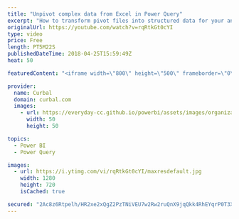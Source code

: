 ```yaml
---
title: "Unpivot complex data from Excel in Power Query"
excerpt: "How to transform pivot files into structured data for your analysis with Power BI.  Chapters: 00:00 Intro 01:40 Get data 02:00 Prepare and unpivot the data Done!  Bulk import data from files with similar name in Power BI: https://www.youtube.com/watch?v=ip0GSuruQqA   Looking for a download file? Go to"
originalUrl: https://youtube.com/watch?v=rqRtkGt0cYI
type: video
price: Free
length: PT5M22S
publishedDateTime: 2018-04-25T15:59:49Z
heat: 50

featuredContent: "<iframe width=\"800\" height=\"500\" frameborder=\"0\" src=\"https://www.youtube.com/embed/rqRtkGt0cYI\" allow=\"accelerometer; autoplay; encrypted-media; gyroscope; picture-in-picture\" allowfullscreen></iframe>"

provider:
  name: Curbal
  domain: curbal.com
  images:
    - url: https://everyday-cc.github.io/powerbi/assets/images/organizations/curbal.com-50x50.jpg
      width: 50
      height: 50

topics:
  - Power BI
  - Power Query

images:
  - url: https://i.ytimg.com/vi/rqRtkGt0cYI/maxresdefault.jpg
    width: 1280
    height: 720
    isCached: true

secured: "2Ac8z6Rtpelh/HR2xe2xQgZ2PzTNiVEU7w2Rw2ruQnX9jqQkk4RhEYqrP0T3Xda7oFJsfHndcmueqSeMBzIZbGF2njapJjkYMShXG3RnqRHyz0wd4c/3WGmp49NKR3jNsf+MnbnaHcxXXo9MNKfTX4AwPoEFwsjg8C6KACaUy2xyO/HsR2tw3Qj7pQYT6O0Azl8Dl0z3bKmhAVrsqrdQRBlc2f6EgxPVqZ3AsQ8Wa8xtsjjc4ydsxHBSZmRzrl5W8aP5e6VEvjAYIGM74Ou6l+Pzkjj+AYGtYk7Fxj+iNLAmOHwp2ZOtLeZHtKzWzJ69XwfBWaV6rNGrD1WemrgcuIdHFuMMRsYxeX2zotLicjHfBKLZ3KeAJbXu8dSeHpvTg6Qu60F9MP74cDP2IsTsZ6CL0pUKMBccic8w/aLO4V0=;065I/zSdqwVuLLlFhK12yw=="
---
```


